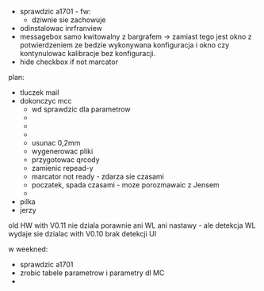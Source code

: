 - sprawdzic a1701 - fw:
	- dziwnie sie zachowuje
- odinstalowac inrfranview
- messagebox samo kwitowalny z bargrafem -> zamiast tego jest okno z potwierdzeniem ze bedzie wykonywana konfiguracja i okno czy kontynulowac kalibracje bez konfiguracji.
- hide checkbox if not marcator

plan:
- tluczek mail
- dokonczyc mcc
	- wd sprawdzic dla parametrow
	- 
	- 
	- 
	- usunac 0,2mm
	- wygenerowac pliki
	- przygotowac qrcody
	- zamienic repead-y
	- marcator not ready - zdarza sie czasami
	- poczatek, spada czasami - moze porozmawaic z Jensem
	- 
- pilka
- jerzy


old HW with V0.11 nie dziala porawnie ani WL ani nastawy - ale detekcja WL wydaje sie dzialac
with V0.10 brak detekcji UI


w weekned:
- sprawdzic a1701
- zrobic tabele parametrow i parametry dl MC
- 
